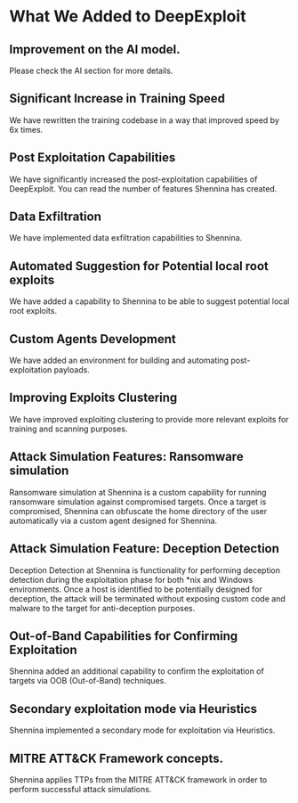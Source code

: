 # What We Added to DeepExploit



## Improvement on the AI model.

Please check the AI section for more details.

## Significant Increase in Training Speed

We have rewritten the training codebase in a way that improved speed by 6x times.


## Post Exploitation Capabilities

We have significantly increased the post-exploitation capabilities of DeepExploit. You can read the number of features Shennina has created.


## Data Exfiltration

We have implemented data exfiltration capabilities to Shennina.


## Automated Suggestion for Potential local root exploits

We have added a capability to Shennina to be able to suggest potential local root exploits.


## Custom Agents Development

We have added an environment for building and automating post-exploitation payloads.


## Improving Exploits Clustering

We have improved exploiting clustering to provide more relevant exploits for training and scanning purposes.


## Attack Simulation Features: Ransomware simulation

Ransomware simulation at Shennina is a custom capability for running ransomware simulation against compromised targets. Once a target is compromised, Shennina can obfuscate the home directory of the user automatically via a custom agent designed for Shennina.


## Attack Simulation Feature: Deception Detection

Deception Detection at Shennina is functionality for performing deception detection during the exploitation phase for both *nix and Windows environments. Once a host is identified to be potentially designed for deception, the attack will be terminated without exposing custom code and malware to the target for anti-deception purposes.


## Out-of-Band Capabilities for Confirming Exploitation

Shennina added an additional capability to confirm the exploitation of targets via OOB (Out-of-Band) techniques.


## Secondary exploitation mode via Heuristics

Shennina implemented a secondary mode for exploitation via Heuristics.

## MITRE ATT&CK Framework concepts.

Shennina applies TTPs from the MITRE ATT&CK framework in order to perform successful attack simulations.
